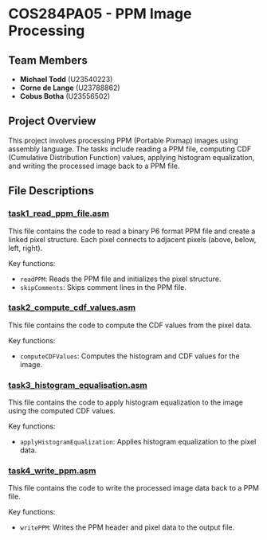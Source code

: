 # COS284PA05 - PPM Image Processing

## Team Members
- **Michael Todd** (U23540223)
- **Corne de Lange** (U23788862)
- **Cobus Botha** (U23556502)

## Project Overview
This project involves processing PPM (Portable Pixmap) images using assembly language. The tasks include reading a PPM file, computing CDF (Cumulative Distribution Function) values, applying histogram equalization, and writing the processed image back to a PPM file.

## File Descriptions

### [task1_read_ppm_file.asm](task1_read_ppm_file.asm)
This file contains the code to read a binary P6 format PPM file and create a linked pixel structure. Each pixel connects to adjacent pixels (above, below, left, right).

Key functions:
- `readPPM`: Reads the PPM file and initializes the pixel structure.
- `skipComments`: Skips comment lines in the PPM file.

### [task2_compute_cdf_values.asm](task2_compute_cdf_values.asm)
This file contains the code to compute the CDF values from the pixel data.

Key functions:
- `computeCDFValues`: Computes the histogram and CDF values for the image.

### [task3_histogram_equalisation.asm](task3_histogram_equalisation.asm)
This file contains the code to apply histogram equalization to the image using the computed CDF values.

Key functions:
- `applyHistogramEqualization`: Applies histogram equalization to the pixel data.

### [task4_write_ppm.asm](task4_write_ppm.asm)
This file contains the code to write the processed image data back to a PPM file.

Key functions:
- `writePPM`: Writes the PPM header and pixel data to the output file.
